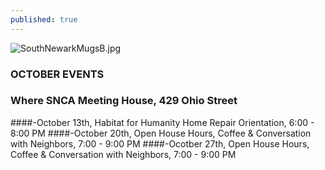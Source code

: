 ```yaml
---
published: true
---
```

![SouthNewarkMugsB.jpg]({{site.baseurl}}/_posts/news/SouthNewarkMugsB.jpg)


###  OCTOBER EVENTS
### Where SNCA Meeting House, 429 Ohio Street

####-October 13th, Habitat for Humanity Home Repair Orientation, 6:00 - 8:00 PM
####-October 20th, Open House Hours, 
	Coffee & Conversation with Neighbors, 7:00 - 9:00 PM
####-Ocotber 27th, Open House Hours,
	Coffee & Conversation with Neighbors, 7:00 - 9:00 PM
